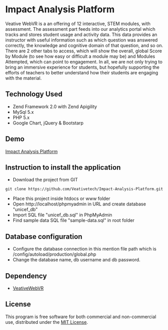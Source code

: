 # Impact Analysis Platform
Veative WebVR is a an offering of 12 interactive, STEM modules, with assessment. The assessment part feeds into our analytics portal which tracks and stores student usage and activity data. This data provides an instructor with useful information such as which question was answered correctly, the knowledge and cognitive domain of that question, and so on. There are 2 other tabs to access, which will show the overall, global Score by Module (to see how easy or difficult a module may be) and Modules Attempted, which can point to engagement. In all, we are not only trying to bring an immersive experience for students, but hopefully supporting the efforts of teachers to better understand how their students are engaging with the material.

## Technology Used

- Zend Framework 2.0 with Zend Apigility
- MySql 5.x
- PHP 5.x
- Google Chart, jQuery & Bootstarp

## Demo

[Impact Analysis Platform](http://ec2-52-5-117-32.compute-1.amazonaws.com/unicef/public/report)

## Instruction to install the application

- Download the project from GIT
```
git clone https://github.com/Veativetech/Impact-Analysis-Platform.git
```
- Place this project inside htdocs or www folder
- Open http://localhost/phpmyadmin in URL and create database "unicef_db"
- Import SQL file "unicef_db.sql" in PhpMyAdmin
- Find sample data SQL file "sample-data.sql" in root folder

## Database configuration

- Configure the database connection in this mention file path which is /config/autoload/production/global.php
- Change the database name, db username and db password.


## Dependency

- [VeativeWebVR](https://github.com/Veativetech/VeativeWebVR/)

## License

This program is free software for both commercial and non-commercial use, distributed under the [MIT License](https://github.com/Veativetech/Impact-Analysis-Platform/blob/master/LICENSE.txt).
